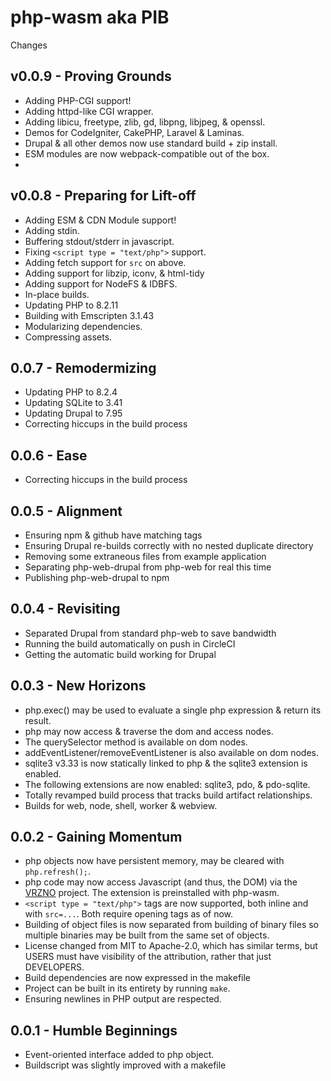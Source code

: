 # php-wasm aka PIB

Changes

## v0.0.9 - Proving Grounds

* Adding PHP-CGI support!
* Adding httpd-like CGI wrapper.
* Adding libicu, freetype, zlib, gd, libpng, libjpeg, & openssl.
* Demos for CodeIgniter, CakePHP, Laravel & Laminas.
* Drupal & all other demos now use standard build + zip install.
* ESM modules are now webpack-compatible out of the box.
*

## v0.0.8 - Preparing for Lift-off

* Adding ESM & CDN Module support!
* Adding stdin.
* Buffering stdout/stderr in javascript.
* Fixing `<script type = "text/php">` support.
* Adding fetch support for `src` on above.
* Adding support for libzip, iconv, & html-tidy
* Adding support for NodeFS & IDBFS.
* In-place builds.
* Updating PHP to 8.2.11
* Building with Emscripten 3.1.43
* Modularizing dependencies.
* Compressing assets.

## 0.0.7 - Remodermizing

* Updating PHP to 8.2.4
* Updating SQLite to 3.41
* Updating Drupal to 7.95
* Correcting hiccups in the build process

## 0.0.6 - Ease

* Correcting hiccups in the build process

## 0.0.5 - Alignment

* Ensuring npm & github have matching tags
* Ensuring Drupal re-builds correctly with no nested duplicate directory
* Removing some extraneous files from example application
* Separating php-web-drupal from php-web for real this time
* Publishing php-web-drupal to npm

## 0.0.4 - Revisiting

* Separated Drupal from standard php-web to save bandwidth
* Running the build automatically on push in CircleCI
* Getting the automatic build working for Drupal

## 0.0.3 - New Horizons

* php.exec() may be used to evaluate a single php expression & return its result.
* php may now access & traverse the dom and access nodes.
* The querySelector method is available on dom nodes.
* addEventListener/removeEventListener is also available on dom nodes.
* sqlite3 v3.33 is now statically linked to php & the sqlite3 extension is enabled.
* The following extensions are now enabled: sqlite3, pdo, & pdo-sqlite.
* Totally revamped build process that tracks build artifact relationships.
* Builds for web, node, shell, worker & webview.

## 0.0.2 - Gaining Momentum

* php objects now have persistent memory, may be cleared with `php.refresh();`.
* php code may now access Javascript (and thus, the DOM) via the [VRZNO](https://github.com/seanmorris/vrzno) project. The extension is preinstalled with php-wasm.
* `<script type = "text/php">` tags are now supported, both inline and with `src=...`. Both require opening tags as of now.
* Building of object files is now separated from building of binary files so multiple binaries may be built from the same set of objects.
* License changed from MIT to Apache-2.0, which has similar terms, but USERS must have visibility of the attribution, rather that just DEVELOPERS.
* Build dependencies are now expressed in the makefile
* Project can be built in its entirety by running `make`.
* Ensuring newlines in PHP output are respected.

## 0.0.1 - Humble Beginnings

* Event-oriented interface added to php object.
* Buildscript was slightly improved with a makefile
